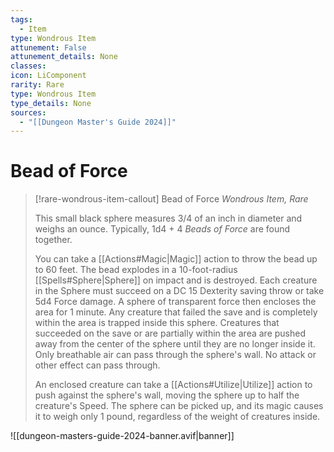 ```yaml
---
tags:
  - Item
type: Wondrous Item
attunement: False
attunement_details: None
classes:
icon: LiComponent
rarity: Rare
type: Wondrous Item
type_details: None
sources: 
  - "[[Dungeon Master's Guide 2024]]"
---
```

# Bead of Force
>[!rare-wondrous-item-callout] Bead of Force
>_Wondrous Item, Rare_
>
>This small black sphere measures 3/4 of an inch in diameter and weighs an ounce. Typically, 1d4 + 4 _Beads of Force_ are found together.
>
>You can take a [[Actions#Magic\|Magic]] action to throw the bead up to 60 feet. The bead explodes in a 10-foot-radius [[Spells#Sphere\|Sphere]] on impact and is destroyed. Each creature in the Sphere must succeed on a DC 15 Dexterity saving throw or take 5d4 Force damage. A sphere of transparent force then encloses the area for 1 minute. Any creature that failed the save and is completely within the area is trapped inside this sphere. Creatures that succeeded on the save or are partially within the area are pushed away from the center of the sphere until they are no longer inside it. Only breathable air can pass through the sphere's wall. No attack or other effect can pass through.
>
>An enclosed creature can take a [[Actions#Utilize\|Utilize]] action to push against the sphere's wall, moving the sphere up to half the creature's Speed. The sphere can be picked up, and its magic causes it to weigh only 1 pound, regardless of the weight of creatures inside.
>


![[dungeon-masters-guide-2024-banner.avif|banner]]